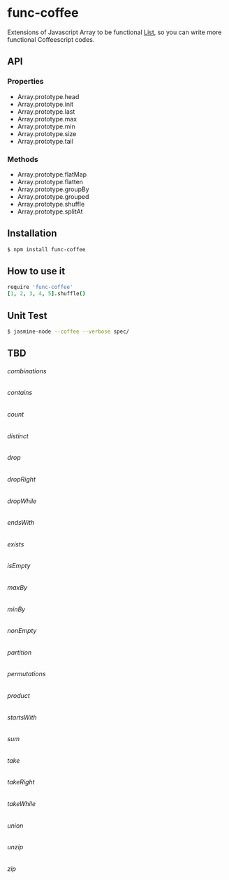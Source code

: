 func-coffee
===========

Extensions of Javascript Array to be functional [List](http://www.scala-lang.org/api/current/index.html#scala.collection.immutable.List),
so you can write more functional Coffeescript codes.


## API

### Properties
* Array.prototype.head
* Array.prototype.init
* Array.prototype.last
* Array.prototype.max
* Array.prototype.min
* Array.prototype.size
* Array.prototype.tail

### Methods
* Array.prototype.flatMap
* Array.prototype.flatten
* Array.prototype.groupBy
* Array.prototype.grouped
* Array.prototype.shuffle
* Array.prototype.splitAt


## Installation

```bash
$ npm install func-coffee
```

## How to use it

```coffeescript
require 'func-coffee'
[1, 2, 3, 4, 5].shuffle()
```

## Unit Test

```bash
$ jasmine-node --coffee --verbose spec/
```


## TBD
###### combinations
###### contains
###### count
###### distinct
###### drop
###### dropRight
###### dropWhile
###### endsWith
###### exists
###### isEmpty
###### maxBy
###### minBy
###### nonEmpty
###### partition
###### permutations
###### product
###### startsWith
###### sum
###### take
###### takeRight
###### takeWhile
###### union
###### unzip
###### zip





